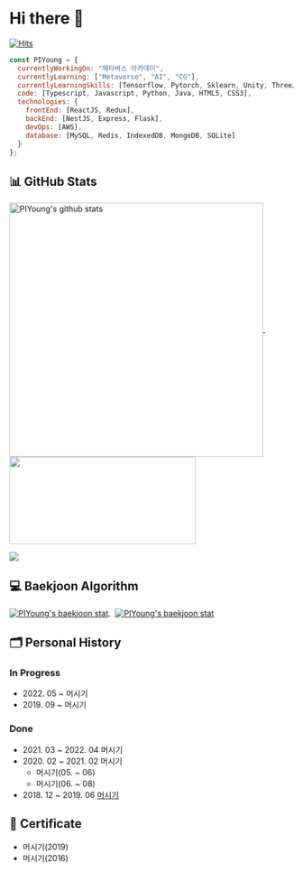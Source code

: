 <!-- # Hi there <img src="https://raw.githubusercontent.com/aemmadi/aemmadi/master/wave.gif" width="30px"> -->
# Hi there 🦊

[![Hits](https://hits.seeyoufarm.com/api/count/incr/badge.svg?url=https%3A%2F%2Fgithub.com%2FPIYoung&count_bg=%2379C83D&title_bg=%23555555&icon=&icon_color=%23E7E7E7&title=hits&edge_flat=false)](https://hits.seeyoufarm.com)

```javascript
const PIYoung = {
  currentlyWorkingOn: "메타버스 아카데미",
  currentlyLearning: ["Metaverse", "AI", "CG"],
  currentlyLearningSkills: [Tensorflow, Pytorch, Sklearn, Unity, ThreeJS],
  code: [Typescript, Javascript, Python, Java, HTML5, CSS3],
  technologies: {
    frontEnd: [ReactJS, Redux],
    backEnd: [NestJS, Express, Flask],
    devOps: [AWS],
    database: [MySQL, Redis, IndexedDB, MongoDB, SQLite]
  }
};
```

## 📊 GitHub Stats

<div>
  <p align="left">
    <a href="https://github.com/anuraghazra/github-readme-stats">
      <img width="450" align="center" src="https://github-readme-stats.vercel.app/api?username=PIYoung&theme=apprentice&show_icons=true&hide=issues" alt="PIYoung's github stats" />
    </a>
    &nbsp;
    <a href="https://github.com/anuraghazra/github-readme-stats">
      <img width="330" height="155" align="center" src="https://github-readme-stats.vercel.app/api/top-langs/?username=PIYoung&layout=compact&theme=apprentice" /></a>
    </a>
  </p>
  <p align="left">
    <a href="https://git.io/streak-stats">
      <img src="http://github-readme-streak-stats.herokuapp.com?user=PIYoung&theme=tokyonight_duo&date_format=%5BY%20%5DM%20j" />
    </a>
  </p>
</div>

<!-- ## 🏆 GitHub Trophies -->

<!-- [![trophy](https://github-profile-trophy.vercel.app/?username=PIYoung&theme=juicyfresh&no-frame=true&row=1&margin-w=20&no-bg=true)](https://github.com/ryo-ma/github-profile-trophy) -->

## 💻 Baekjoon Algorithm

<p>
  <a href="https://solved.ac/dlsdudg15">
    <img align="center" src="http://mazassumnida.wtf/api/v2/generate_badge?boj=dlsdudg15" alt="PIYoung's baekjoon stat" />
  </a>
  &nbsp;
  <a href="https://solved.ac/dlsdudg15">
    <img align="center" src="http://mazandi.herokuapp.com/api?handle=dlsdudg15&theme=dark" alt="PIYoung's baekjoon stat" />
  </a>
</p>

## 🗂 Personal History

### In Progress

- 2022\. 05 ~  머시기
- 2019\. 09 ~  머시기

### Done

- 2021\. 03 ~ 2022. 04 머시기
- 2020\. 02 ~ 2021. 02 머시기
  - 머시기(05. ~ 06)
  - 머시기(06. ~ 08)
- 2018\. 12 ~ 2019. 06 [머시기](https://www.naver.com)

## 📜 Certificate

- 머시기(2019)
- 머시기(2016)
